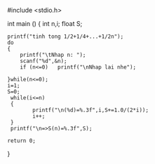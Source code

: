 #include <stdio.h>

int main ()
{
	int n,i;
	float S;
	
	printf("tinh tong 1/2+1/4+...+1/2n");
	do
	{
		printf("\tNhap n: ");
		scanf("%d",&n);
		if (n<=0)	printf("\nNhap lai nhe");
			
	}while(n<=0);
	i=1;
	S=0;
	 while(i<=n)
	 {
			printf("\n(%d)=%.3f",i,S+=1.0/(2*i));
			i++;		
	 }
	 printf("\n=>S(n)=%.3f",S);
	
	return 0;
}
